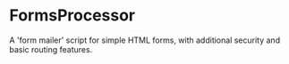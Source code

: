 FormsProcessor
==============

A 'form mailer' script for simple HTML forms, with additional security and basic routing features.
